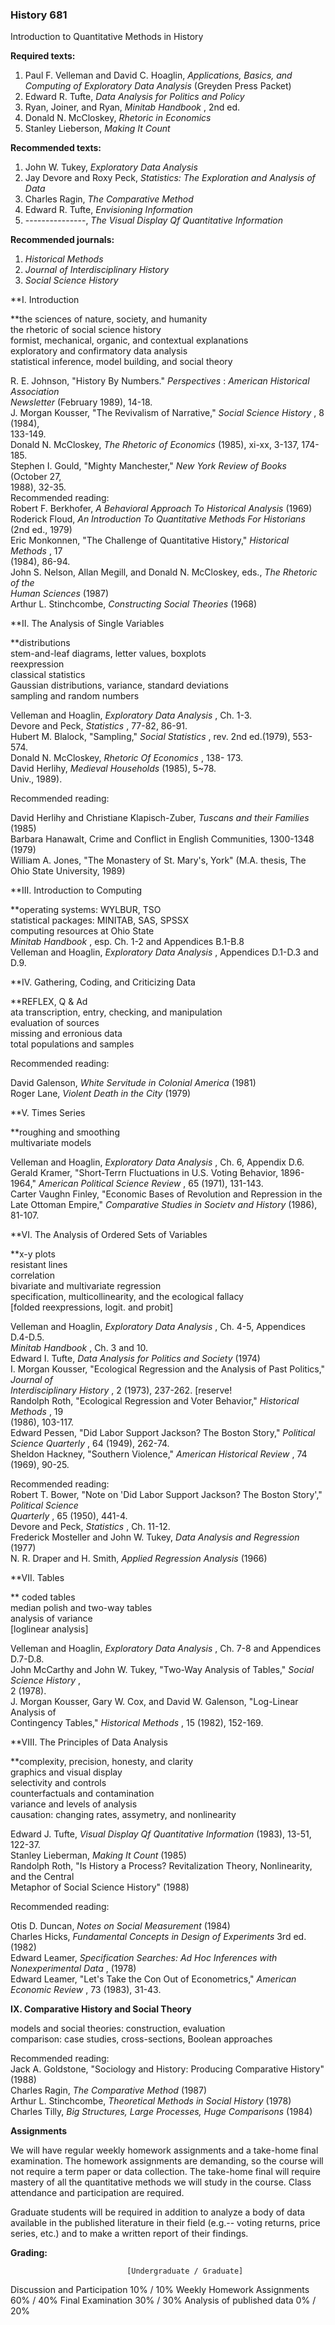 ### History 681  
Introduction to Quantitative Methods in History



**Required texts:**

  1. Paul F. Velleman and David C. Hoaglin, _Applications, Basics, and Computing of  Exploratory Data Analysis_ (Greyden Press Packet) 
  2. Edward R. Tufte, _Data Analysis for Politics and Policy_
  3. Ryan, Joiner, and Ryan, _Minitab Handbook_ , 2nd ed. 
  4. Donald N. McCloskey, _Rhetoric in Economics_
  5. Stanley Lieberson, _Making It Count_ 

**Recommended texts:**

  1. John W. Tukey, _Exploratory Data Analysis_
  2. Jay Devore and Roxy Peck, _Statistics: The Exploration and Analysis of Data_
  3. Charles Ragin, _The Comparative Method_
  4. Edward R. Tufte, _Envisioning Information_
  5. \---------------, _The Visual Display Qf Quantitative Information_ 

**Recommended journals:**

  1. _Historical Methods_
  2. _Journal of Interdisciplinary History_
  3. _Social Science History_ 



**I.  Introduction  
  
**the sciences of nature, society, and humanity  
the rhetoric of social science history  
formist, mechanical, organic, and contextual explanations  
exploratory and confirmatory data analysis  
statistical inference, model building, and social theory  
  
R. E. Johnson, "History By Numbers." _Perspectives_ : _American Historical
Association  
Newsletter_ (February 1989), 14-18.  
J. Morgan Kousser,  "The Revivalism of Narrative," _Social Science History_ ,
8 (1984),  
133-149.  
Donald N. McCloskey, _The Rhetoric of Economics_ (1985), xi-xx, 3-137,
174-185.  
Stephen I. Gould,  "Mighty Manchester," _New York Review of Books_ (October
27,  
1988), 32-35.  
Recommended reading:  
Robert F. Berkhofer, _A Behavioral Approach To Historical Analysis_ (1969)  
Roderick Floud, _An Introduction To Quantitative Methods For Historians_ (2nd
ed., 1979)  
Eric Monkonnen,  "The Challenge of Quantitative History," _Historical Methods_
, 17  
(1984), 86-94.  
John S. Nelson, Allan Megill, and Donald N. McCloskey, eds., _The Rhetoric of
the  
Human Sciences_ (1987)  
Arthur L. Stinchcombe, _Constructing Social Theories_ (1968)  

**II.  The Analysis of Single Variables  
  
**distributions  
stem-and-leaf diagrams, letter values, boxplots  
reexpression  
classical statistics  
Gaussian distributions, variance, standard deviations  
sampling and random numbers  
  
Velleman and Hoaglin, _Exploratory Data Analysis_ , Ch. 1-3.  
Devore and Peck, _Statistics_ , 77-82, 86-91.  
Hubert M. Blalock, "Sampling," _Social Statistics_ , rev. 2nd ed.(1979),
553-574.  
Donald N. McCloskey, _Rhetoric Of Economics_ , 138- 173.  
David Herlihy, _Medieval Households_ (1985), 5~78.  
Univ., 1989).  
  
Recommended reading:  
  
David Herlihy and Christiane Klapisch-Zuber, _Tuscans and their Families_
(1985)  
Barbara Hanawalt, Crime and Conflict in English Communities, 1300-1348 (1979)  
William A. Jones,  "The Monastery of St. Mary's, York" (M.A. thesis, The Ohio
State University, 1989)  

**III.  Introduction to Computing  
  
**operating systems: WYLBUR, TSO  
statistical packages: MINITAB, SAS, SPSSX  
computing resources at Ohio State  
_Minitab Handbook_ , esp. Ch. 1-2 and Appendices B.1-B.8  
Velleman and Hoaglin, _Exploratory Data Analysis_ , Appendices D.1-D.3 and
D.9.

**IV.  Gathering, Coding, and Criticizing Data  
  
**REFLEX, Q & Ad  
ata transcription, entry, checking, and manipulation  
evaluation of sources  
missing and erronious data  
total populations and samples  
  
Recommended reading:  
  
David Galenson, _White Servitude in Colonial America_ (1981)  
Roger Lane, _Violent Death in the City_ (1979)  
  
  
**V.  Times Series  
  
**roughing and smoothing  
multivariate models  
  
Velleman and Hoaglin, _Exploratory Data Analysis_ , Ch. 6, Appendix D.6.  
Gerald Kramer, "Short-Terrn Fluctuations in U.S. Voting Behavior, 1896-1964,"
_American Political Science Review_ , 65 (1971), 131-143.  
Carter Vaughn Finley, "Economic Bases of Revolution and Repression in the Late
Ottoman Empire," _Comparative Studies in Societv and History_ (1986), 81-107.

  
**VI.  The Analysis of Ordered Sets of Variables  
  
**x-y plots  
resistant lines  
correlation  
bivariate and multivariate regression  
specification, multicollinearity, and the ecological fallacy  
[folded reexpressions, logit. and probit]  
  
Velleman and Hoaglin, _Exploratory Data Analysis_ , Ch. 4-5, Appendices
D.4-D.5.  
_Minitab Handbook_ , Ch. 3 and 10.  
Edward I. Tufte, _Data Analysis for Politics and Society_ (1974)  
I. Morgan Kousser,  "Ecological Regression and the Analysis of Past Politics,"
_Journal of  
Interdisciplinary History_ , 2 (1973), 237-262. [reserve!  
Randolph Roth, "Ecological Regression and Voter Behavior," _Historical
Methods_ , 19  
(1986), 103-117.  
Edward Pessen, "Did Labor Support Jackson? The Boston Story," _Political
Science Quarterly_ , 64 (1949), 262-74.  
Sheldon Hackney, "Southern Violence," _American Historical Review_ , 74
(1969), 90-25.  
  
Recommended reading:  
Robert T. Bower, "Note on 'Did Labor Support Jackson? The Boston Story',"
_Political Science  
Quarterly_ , 65 (1950), 441-4.  
Devore and Peck, _Statistics_ , Ch. 11-12.  
Frederick Mosteller and John W. Tukey, _Data Analysis and Regression_ (1977)  
N. R. Draper and H. Smith, _Applied Regression Analysis_ (1966)

  
**VII. Tables  
  
** coded tables  
median polish and two-way tables  
analysis of variance  
[loglinear analysis]  
  
Velleman and Hoaglin, _Exploratory Data Analysis_ , Ch. 7-8 and Appendices
D.7-D.8.  
John McCarthy and John W. Tukey, "Two-Way Analysis of Tables," _Social Science
History_ ,  
2 (1978).  
J. Morgan Kousser, Gary W. Cox, and David W. Galenson, "Log-Linear Analysis of  
Contingency Tables," _Historical Methods_ , 15 (1982), 152-169.

  
**VIII.  The Principles of Data Analysis  
  
**complexity, precision, honesty, and clarity  
graphics and visual display  
selectivity and controls  
counterfactuals and contamination  
variance and levels of analysis  
causation: changing rates, assymetry, and nonlinearity  
  
Edward J. Tufte, _Visual Display Qf Quantitative Information_ (1983), 13-51,
122-37.  
Stanley Lieberman, _Making It Count_ (1985)  
Randolph Roth,  "Is History a Process? Revitalization Theory, Nonlinearity,
and the Central  
Metaphor of Social Science History" (1988)  
  
Recommended reading:  
  
Otis D. Duncan, _Notes on Social Measurement_ (1984)  
Charles Hicks, _Fundamental Concepts in Design of Experiments_ 3rd ed. (1982)  
Edward Leamer, _Specification Searches: Ad Hoc Inferences with Nonexperimental
Data_ , (1978)  
Edward Leamer, "Let's Take the Con Out of Econometrics," _American Economic
Review_ , 73 (1983), 31-43.

  
**IX. Comparative History and Social Theory**  
  
models and social theories: construction, evaluation  
comparison:   case studies, cross-sections, Boolean approaches  
  
Recommended reading:  
Jack A. Goldstone, "Sociology and History: Producing Comparative History"
(1988)  
Charles Ragin, _The Comparative Method_ (1987)  
Arthur L. Stinchcombe, _Theoretical Methods in Social History_ (1978)  
Charles Tilly, _Big Structures, Large Processes, Huge Comparisons_ (1984)  



**Assignments**

We will have regular weekly homework assignments and a take-home final
examination. The homework assignments are demanding, so the course will not
require a term paper or data collection. The take-home final will require
mastery of all the quantitative methods we will study in the course. Class
attendance and participation are required.

Graduate students will be required in addition to analyze a body of data
available in the published literature in their field (e.g.-- voting returns,
price series, etc.) and to make a written report of their findings.



**Grading:**

    
    
                                  [Undergraduate / Graduate]Discussion and Participation             10% / 10%Weekly Homework Assignments              60% / 40%Final Examination                        30% / 30%Analysis of published data                0% / 20%


